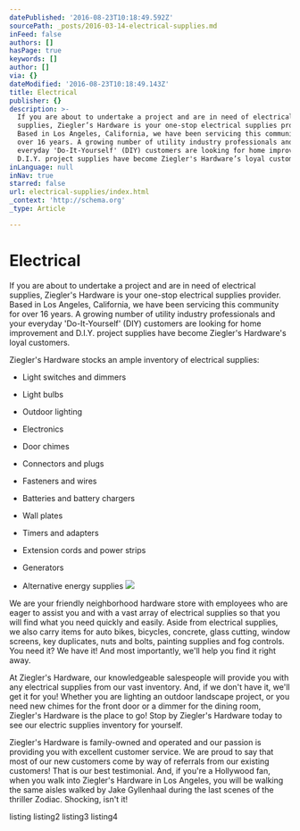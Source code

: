 ```yaml
---
datePublished: '2016-08-23T10:18:49.592Z'
sourcePath: _posts/2016-03-14-electrical-supplies.md
inFeed: false
authors: []
hasPage: true
keywords: []
author: []
via: {}
dateModified: '2016-08-23T10:18:49.143Z'
title: Electrical
publisher: {}
description: >-
  If you are about to undertake a project and are in need of electrical
  supplies, Ziegler’s Hardware is your one-stop electrical supplies provider.
  Based in Los Angeles, California, we have been servicing this community for
  over 16 years. A growing number of utility industry professionals and your
  everyday 'Do-It-Yourself' (DIY) customers are looking for home improvement and
  D.I.Y. project supplies have become Ziegler's Hardware’s loyal customers.
inLanguage: null
inNav: true
starred: false
url: electrical-supplies/index.html
_context: 'http://schema.org'
_type: Article

---
```

# Electrical

If you are about to undertake a project and are in need of electrical supplies, Ziegler's Hardware is your one-stop electrical supplies provider. Based in Los Angeles, California, we have been servicing this community for over 16 years. A growing number of utility industry professionals and your everyday 'Do-It-Yourself' (DIY) customers are looking for home improvement and D.I.Y. project supplies have become Ziegler's Hardware's loyal customers.

Ziegler's Hardware stocks an ample inventory of electrical supplies:

* Light switches and dimmers

* Light bulbs

* Outdoor lighting

* Electronics

* Door chimes

* Connectors and plugs

* Fasteners and wires

* Batteries and battery chargers

* Wall plates

* Timers and adapters

* Extension cords and power strips

* Generators

* Alternative energy supplies
![](https://s3-us-west-2.amazonaws.com/the-grid-img/p/7000c6ecd9e79f8f7b98c4acbc3d7987857bc6e7.jpg)

We are your friendly neighborhood hardware store with employees who are eager to assist you and with a vast array of electrical supplies so that you will find what you need quickly and easily. Aside from electrical supplies, we also carry items for auto bikes, bicycles, concrete, glass cutting, window screens, key duplicates, nuts and bolts, painting supplies and fog controls. You need it? We have it! And most importantly, we'll help you find it right away.

At Ziegler's Hardware, our knowledgeable salespeople will provide you with any electrical supplies from our vast inventory. And, if we don't have it, we'll get it for you! Whether you are lighting an outdoor landscape project, or you need new chimes for the front door or a dimmer for the dining room, Ziegler's Hardware is the place to go! Stop by Ziegler's Hardware today to see our electric supplies inventory for yourself.

Ziegler's Hardware is family-owned and operated and our passion is providing you with excellent customer service. We are proud to say that most of our new customers come by way of referrals from our existing customers! That is our best testimonial. And, if you're a Hollywood fan, when you walk into Ziegler's Hardware in Los Angeles, you will be walking the same aisles walked by Jake Gyllenhaal during the last scenes of the thriller Zodiac. Shocking, isn't it!

listing listing2 listing3 listing4